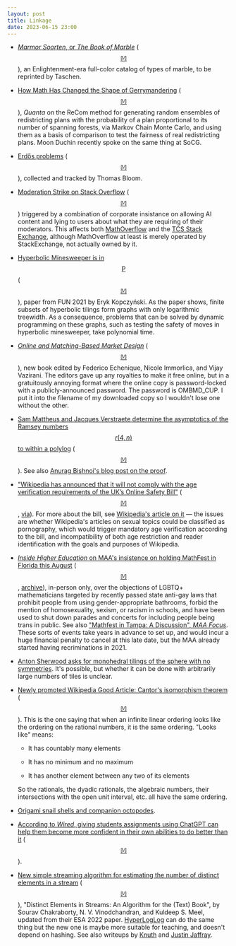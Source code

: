 ```yaml
---
layout: post
title: Linkage
date: 2023-06-15 23:00
---
```

* [_Marmor Soorten_, or _The Book of Marble_](https://www.thisiscolossal.com/2023/04/book-of-marble/) <span style="white-space:nowrap">([$$\mathbb{M}$$](https://mathstodon.xyz/@colossal@mastodon.art/110349972015054620)),</span> an Enlightenment-era full-color catalog of types of marble, to be reprinted by Taschen.

* [How Math Has Changed the Shape of Gerrymandering](https://www.quantamagazine.org/how-math-has-changed-the-shape-of-gerrymandering-20230601/) <span style="white-space:nowrap">([$$\mathbb{M}$$](https://mathstodon.xyz/@JeanneClelland/110475855814528525)),</span> _Quanta_ on the ReCom method for generating random ensembles of redistricting plans with the probability of a plan proportional to its number of spanning forests, via Markov Chain Monte Carlo, and using them as a basis of comparison to test the fairness of real redistricting plans. Moon Duchin recently spoke on the same thing at SoCG.

* [Erdős problems](https://www.erdosproblems.com/) <span style="white-space:nowrap">([$$\mathbb{M}$$](https://mathstodon.xyz/@sioum/110469648800130541)),</span> collected and tracked by Thomas Bloom.

* [Moderation Strike on Stack Overflow](https://meta.stackexchange.com/questions/389811/moderation-strike-stack-overflow-inc-cannot-consistently-ignore-mistreat-an) <span style="white-space:nowrap">([$$\mathbb{M}$$](https://mathstodon.xyz/@highergeometer/110489672001944513))</span> triggered by a combination of corporate insistance on allowing AI content and lying to users about what they are requiring of their moderators. This affects both [MathOverflow](https://mathoverflow.net/) and the [TCS Stack Exchange](https://cstheory.stackexchange.com/), although MathOverflow at least is merely operated by StackExchange, not actually owned by it.

* [Hyperbolic Minesweeper is in $$\mathsf{P}$$](https://arxiv.org/abs/2002.09534) <span style="white-space:nowrap">([$$\mathbb{M}$$](https://mathstodon.xyz/@11011110/110499653895105776)),</span> paper from FUN 2021 by Eryk Kopczyński. As the paper shows, finite subsets of hyperbolic tilings form graphs with only logarithmic treewidth. As a consequence, problems that can be solved by dynamic programming on these graphs, such as testing the safety of moves in hyperbolic minesweeper, take polynomial time.

* [_Online and Matching-Based Market Design_](https://www.cambridge.org/files/9216/8487/6990/matching_book_pw.pdf) <span style="white-space:nowrap">([$$\mathbb{M}$$](https://mathstodon.xyz/@fortnow@fediscience.org/110498942774330068)),</span> new book edited by Federico Echenique, Nicole Immorlica, and Vijay Vazirani. The editors gave up any royalties to make it free online, but in a gratuitously annoying format where the online copy is password-locked with a publicly-announced password. The password is OMBMD_CUP. I put it into the filename of my downloaded copy so I wouldn't lose one without the other.

* [Sam Mattheus and Jacques Verstraete determine the asymptotics of the Ramsey numbers $$r(4,n)$$ to within a polylog](https://arxiv.org/abs/2306.04007) <span style="white-space:nowrap">([$$\mathbb{M}$$](https://mathstodon.xyz/@anuragbishnoi/110508895802423231)).</span> See also [Anurag Bishnoi's blog post on the proof](https://anuragbishnoi.wordpress.com/2023/06/08/determining-ramsey-numbers-using-finite-geometry/).

* ["Wikipedia has announced that it will not comply with the age verification requirements of the UK’s Online Safety Bill"](https://www.techcityng.com/wikipedia-says-it-will-not-comply-with-uk-bill-on-age-checks/) <span style="white-space:nowrap">([$$\mathbb{M}$$](https://mathstodon.xyz/@11011110/110518781331781604),</span> [via](https://en.wikipedia.org/wiki/Wikipedia:Wikipedia_Signpost/2023-06-05/In_the_media)). For more about the bill, see [Wikipedia's article on it](https://en.wikipedia.org/wiki/Online_Safety_Bill) — the issues are whether Wikipedia's articles on sexual topics could be classified as pornography, which would trigger mandatory age verification according to the bill, and incompatibility of both age restriction and reader identification with the goals and purposes of Wikipedia.

* [_Inside Higher Education_ on MAA's insistence on holding MathFest in Florida this August](https://www.insidehighered.com/news/faculty-issues/diversity-equity/2023/06/09/mathfest-florida-some-lgbtq-mathematicians-arent) <span style="white-space:nowrap">([$$\mathbb{M}$$](https://mathstodon.xyz/@11011110/110524346620592147),</span> [archive](https://web.archive.org/web/20230609042324/https://www.insidehighered.com/news/faculty-issues/diversity-equity/2023/06/09/mathfest-florida-some-lgbtq-mathematicians-arent)), in-person only, over the objections of LGBTQ+ mathematicians targeted by recently passed state anti-gay laws that prohibit people from using gender-appropriate bathrooms, forbid the mention of homosexuality, sexism, or racism in schools, and have been used to shut down parades and concerts for including people being trans in public. See also ["Mathfest in Tampa: A Discussion", _MAA Focus_](http://digitaleditions.walsworthprintgroup.com/publication/?i=793202&article_id=4588328). These sorts of events take years in advance to set up, and would incur a huge financial penalty to cancel at this late date, but the MAA already started having recriminations in 2021.

* [Anton Sherwood asks for monohedral tilings of the sphere with no symmetries](https://mathstodon.xyz/@tonwood/110524333213370377). It's possible, but whether it can be done with arbitrarily large numbers of tiles is unclear.

* [Newly promoted Wikipedia Good Article: Cantor's isomorphism theorem](https://en.wikipedia.org/wiki/Cantor%27s_isomorphism_theorem) <span style="white-space:nowrap">([$$\mathbb{M}$$](https://mathstodon.xyz/@11011110/110533545897925388)).</span> This is the one saying that when an infinite linear ordering looks like the ordering on the rational numbers, it is the same ordering. "Looks like" means:

  * It has countably many elements

  * It has no minimum and no maximum

  * It has another element between any two of its elements

  So the rationals, the dyadic rationals, the algebraic numbers, their intersections with the open unit interval, etc. all have the same ordering.

* [Origami snail shells and companion octopodes](https://mathstodon.xyz/@logicalelegance@mastodon.online/110503412274553258).

* [According to _Wired_, giving students assignments using ChatGPT can help them become more confident in their own abilities to do better than it](https://www.wired.com/story/dont-want-students-to-rely-on-chatgpt-have-them-use-it/) <span style="white-space:nowrap">([$$\mathbb{M}$$](https://mathstodon.xyz/@TammyKolda/110497708715756714)).</span>

* [New simple streaming algorithm for estimating the number of distinct elements in a stream](https://arxiv.org/abs/2301.10191) <span style="white-space:nowrap">([$$\mathbb{M}$$](https://mathstodon.xyz/@fortnow@fediscience.org/110537617395576272)),</span> "Distinct Elements in Streams: An Algorithm for the (Text) Book", by Sourav Chakraborty, N. V. Vinodchandran, and Kuldeep S. Meel, updated from their ESA 2022 paper. [HyperLogLog](https://en.wikipedia.org/wiki/HyperLogLog) can do the same thing but the new one is maybe more suitable for teaching, and doesn't depend on hashing. See also writeups by [Knuth](https://cs.stanford.edu/~knuth/papers/cvm-note.pdf) and [Justin Jaffray](https://justinjaffray.com/a-charming-algorithm-for-count-distinct/).